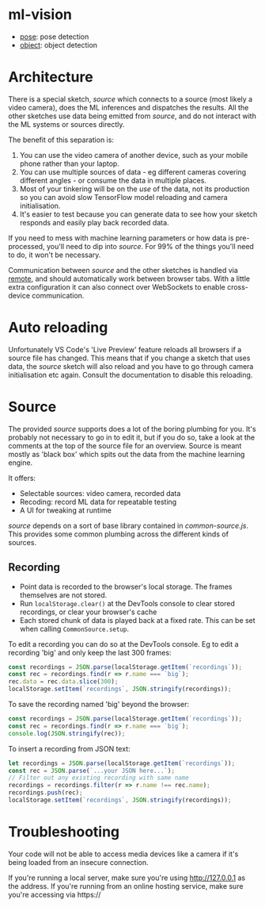 # ml-vision

* [pose](./pose/README.md): pose detection
* [object](./pose/README.md): object detection

# Architecture

There is a special sketch, _source_ which connects to a source (most likely a video camera), does the ML inferences and dispatches the results. All the other sketches use data being emitted from _source_, and do not interact with the ML systems or sources directly.

The benefit of this separation is:
1. You can use the video camera of another device, such as your mobile phone rather than your laptop.
2. You can use multiple sources of data - eg different cameras covering different angles - or consume the data in multiple places.
3. Most of your tinkering will be on the _use_ of the data, not its production so you can avoid slow TensorFlow model reloading and camera initialisation.
4. It's easier to test because you can generate data to see how your sketch responds and easily play back recorded data.

If you need to mess with machine learning parameters or how data is pre-processed, you'll need to dip into _source_. For 99% of the things you'll need to do, it won't be necessary.

Communication between _source_ and the other sketches is handled via [remote](https://github.com/clinth/remote), and should automatically work between browser tabs. With a little extra configuration it can also connect over WebSockets to enable cross-device communication.

# Auto reloading

Unfortunately VS Code's 'Live Preview' feature reloads all browsers if a source file has changed. This means that if you change a sketch that uses data, the _source_ sketch will also reload and you have to go through camera initialisation etc again. Consult the documentation to disable this reloading.

# Source

The provided _source_ supports does a lot of the boring plumbing for you. It's probably not necessary to go in to edit it, but if you do so, take a look at the comments at the top of the source file for an overview. Source is meant mostly as 'black box' which spits out the data from the machine learning engine.

It offers:
* Selectable sources: video camera, recorded data
* Recoding: record ML data for repeatable testing
* A UI for tweaking at runtime

_source_ depends on a sort of base library contained in _common-source.js_. This provides some common plumbing across the different kinds of sources.

## Recording

* Point data is recorded to the browser's local storage. The frames themselves are not stored.
* Run `localStorage.clear()` at the DevTools console to clear stored recordings, or clear your browser's cache
* Each stored chunk of data is played back at a fixed rate. This can be set when calling `CommonSource.setup`.

To edit a recording you can do so at the DevTools console. Eg to edit a recording 'big' and only keep the last 300 frames:

```js
const recordings = JSON.parse(localStorage.getItem(`recordings`));
const rec = recordings.find(r => r.name === `big`);
rec.data = rec.data.slice(300);
localStorage.setItem(`recordings`, JSON.stringify(recordings));
```

To save the recording named 'big' beyond the browser:

```js
const recordings = JSON.parse(localStorage.getItem(`recordings`));
const rec = recordings.find(r => r.name === `big`);
console.log(JSON.stringify(rec));
```

To insert a recording from JSON text:

```js
let recordings = JSON.parse(localStorage.getItem(`recordings`));
const rec = JSON.parse(`...your JSON here...`);
// Filter out any existing recording with same name
recordings = recordings.filter(r => r.name !== rec.name);
recordings.push(rec);
localStorage.setItem(`recordings`, JSON.stringify(recordings));
```

# Troubleshooting

Your code will not be able to access media devices like a camera if it's being loaded from an insecure connection.

If you're running a local server, make sure you're using http://127.0.0.1 as the address. If you're running from an online hosting service, make sure you're accessing via https://

